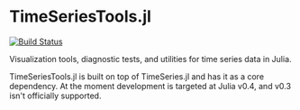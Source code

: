 # TimeSeriesTools.jl 

[![Build Status](https://travis-ci.org/GordStephen/TimeSeriesTools.jl.svg?branch=master)](https://travis-ci.org/GordStephen/TimeSeriesTools.jl)

Visualization tools, diagnostic tests, and utilities for time series data in Julia.

TimeSeriesTools.jl is built on top of TimeSeries.jl and has it as a core dependency. At the moment development is targeted at Julia v0.4, and v0.3 isn't officially supported.
